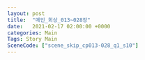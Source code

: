 ```yaml
---
layout: post
title:  "메인_회상_013~028장"
date:   2021-02-17 02:00:00 +0000
categories: Main
Tags: Story Main
SceneCode: ["scene_skip_cp013-028_q1_s10"]
---
```

